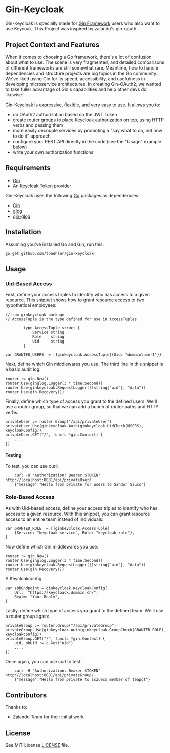 # Gin-Keycloak


Gin-Keycloak is specially made for [Gin Framework](https://github.com/gin-gonic/gin)
users who also want to use Keycoak. 
This Project was inspired by zalando's gin-oauth 

## Project Context and Features

When it comes to choosing a Go framework, there's a lot of confusion
about what to use. The scene is very fragmented, and detailed
comparisons of different frameworks are still somewhat rare. Meantime,
how to handle dependencies and structure projects are big topics in
the Go community. We've liked using Gin for its speed,
accessibility, and usefulness in developing microservice
architectures. In creating Gin-OAuth2, we wanted to take fuller
advantage of Gin's capabilities and help other devs do likewise.

Gin-Keycloak is expressive, flexible, and very easy to use. It allows you to:
- do OAuth2 authorization based on the JWT Token
- create router groups to place Keycloak authorization on top, using HTTP verbs and passing them
- more easily decouple services by promoting a "say what to do, not how to do it" approach
- configure your REST API directly in the code (see the "Usage" example below)
- write your own authorization functions

## Requirements

- [Gin](https://github.com/gin-gonic/gin)
- An Keycloak Token provider

Gin-Keycloak uses the following [Go](https://golang.org/) packages as
dependencies:

* [Gin](https://github.com/gin-gonic/gin)
* [glog](https://github.com/golang/glog)
* [gin-glog](https://github.com/szuecs/gin-glog)

## Installation

Assuming you've installed Go and Gin, run this:

    go get github.com/tbaehler/gin-keycloak

## Usage

### Uid-Based Access

First, define your access triples to identify who has access to a
given resource. This snippet shows how to grant resource access to two
hypothetical employees:

    //from ginkeycloak package
    // AccessTuple is the type defined for use in AccessTuples.
      
            type AccessTuple struct {
           	    Service string
           	    Role    string
           	    Uid     string
            }
        
    var GRANTED_USERS  = []ginkeycloak.AccessTuple{{Uid: "domain\user1"}}


Next, define which Gin middlewares you use. The third line in this
snippet is a basic audit log:

	router := gin.New()
	router.Use(ginglog.Logger(3 * time.Second))
	router.Use(ginkeycloak.RequestLogger([]string{"uid"}, "data"))
	router.Use(gin.Recovery())

Finally, define which type of access you grant to the defined
users. We'll use a router group, so that we can add a bunch of router
paths and HTTP verbs:

	privateUser := router.Group("/api/privateUser")
	privateUser.Use(ginkeycloak.Auth(ginkeycloak.UidCheck(USERS), keycloakConfig))
	privateUser.GET("/", func(c *gin.Context) {
		....
	})

#### Testing

To test, you can use curl:

        curl -H "Authorization: Bearer $TOKEN" http://localhost:8081/api/privateUser/
        {"message":"Hello from private for users to Sandor Szücs"}

### Role-Based Access

As with Uid-based access, define your access triples to identify who
has access to a given resource. With this snippet, you can grant resource
access to an entire team instead of individuals:

        
    var GRANTED_ROLE  = []ginkeycloak.AccessTuple{
	    {Service: "keycloak-service", Role: "keycloak-role"},
    }


Now define which Gin middlewares you use:

	router := gin.New()
	router.Use(ginglog.Logger(3 * time.Second))
	router.Use(ginkeycloak.RequestLogger([]string{"uid"}, "data"))
	router.Use(gin.Recovery())

A Keycloakconfig

    var sbbEndpoint = ginkeycloak.KeycloakConfig{
	    Url:  "https://keycloack.domain.ch/",
	    Realm: "Your Realm",
    }

Lastly, define which type of access you grant to the defined
team. We'll use a router group again:


	privateGroup := router.Group("/api/privateGroup")
	privateGroup.Use(ginkeycloak.Auth(ginkeycloak.GroupCheck(GRANTED_ROLE), keycloakconfig))
	privateGroup.GET("/", func(c *gin.Context) {
		uid, okUid := c.Get("uid")
		....
	})

Once again, you can use curl to test:

        curl -H "Authorization: Bearer $TOKEN" http://localhost:8081/api/privateGroup/
        {"message":"Hello from private to sszuecs member of teapot"}

## Contributors

Thanks to:

- Zalando Team for their initial work 

## License

See MIT-License [LICENSE](LICENSE) file.
